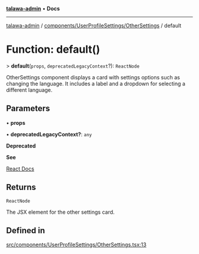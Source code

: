 [**talawa-admin**](../../../../README.md) • **Docs**

***

[talawa-admin](../../../../modules.md) / [components/UserProfileSettings/OtherSettings](../README.md) / default

# Function: default()

\> **default**(`props`, `deprecatedLegacyContext`?): `ReactNode`

OtherSettings component displays a card with settings options such as changing the language.
It includes a label and a dropdown for selecting a different language.

## Parameters

• **props**

• **deprecatedLegacyContext?**: `any`

**Deprecated**

**See**

[React Docs](https://legacy.reactjs.org/docs/legacy-context.html#referencing-context-in-lifecycle-methods)

## Returns

`ReactNode`

The JSX element for the other settings card.

## Defined in

[src/components/UserProfileSettings/OtherSettings.tsx:13](https://github.com/PalisadoesFoundation/talawa-admin/blob/7a991b3aa824070bd53d6367f1ce7f072321af88/src/components/UserProfileSettings/OtherSettings.tsx#L13)
